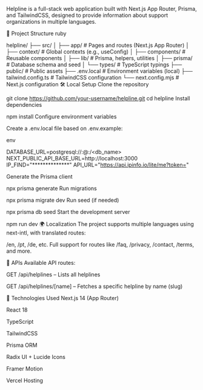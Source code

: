 Helpline is a full-stack web application built with Next.js App Router, Prisma, and TailwindCSS, designed to provide information about support organizations in multiple languages.

🧭 Project Structure
ruby


helpline/
├── src/
│   ├── app/                    # Pages and routes (Next.js App Router)
│   ├── context/                # Global contexts (e.g., useConfig)
│   ├── components/             # Reusable components
│   ├── lib/                    # Prisma, helpers, utilities
│   ├── prisma/                 # Database schema and seed
│   └── types/                  # TypeScript typings
├── public/                     # Public assets
├── .env.local                  # Environment variables (local)
├── tailwind.config.ts          # TailwindCSS configuration
└── next.config.mjs             # Next.js configuration
🛠️ Local Setup
Clone the repository




git clone https://github.com/your-username/helpline.git
cd helpline
Install dependencies




npm install
Configure environment variables

Create a .env.local file based on .env.example:

env


DATABASE_URL=postgresql://<user>:<password>@<host>:<port>/<db_name>
NEXT_PUBLIC_API_BASE_URL=http://localhost:3000
IP_FIND="**************"
API_URL="https://api.ipinfo.io/lite/me?token="

Generate the Prisma client




npx prisma generate
Run migrations




npx prisma migrate dev
Run seed (if needed)




npx prisma db seed
Start the development server




npm run dev
🌍 Localization
The project supports multiple languages using next-intl, with translated routes:




/en, /pt, /de, etc.
Full support for routes like /faq, /privacy, /contact, /terms, and more.

🔌 APIs
Available API routes:

GET /api/helplines – Lists all helplines

GET /api/helplines/[name] – Fetches a specific helpline by name (slug)

🧱 Technologies Used
Next.js 14 (App Router)

React 18

TypeScript

TailwindCSS

Prisma ORM

Radix UI + Lucide Icons

Framer Motion

Vercel Hosting
